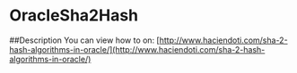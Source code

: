 # OracleSha2Hash

##Description
You can view how to on: [http://www.haciendoti.com/sha-2-hash-algorithms-in-oracle/](http://www.haciendoti.com/sha-2-hash-algorithms-in-oracle/)
